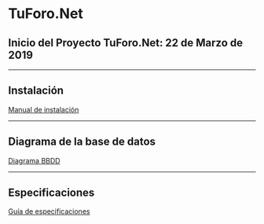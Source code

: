 # TuForo.Net

## Inicio del Proyecto **TuForo.Net**: 22 de Marzo de 2019  
    
***

## Instalación
[Manual de instalación](https://github.com/Dencina1996/TuForo.Net/wiki/Instalaci%C3%B3n)

***

## Diagrama de la base de datos
[Diagrama BBDD](https://github.com/Dencina1996/TuForo.Net/wiki/Diagrama-BBDD)

***

## Especificaciones
[Guía de especificaciones](https://github.com/Dencina1996/TuForo.Net/wiki/Especificaciones)
